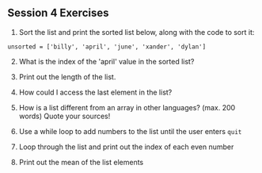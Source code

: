 ## Session 4 Exercises

1. Sort the list and print the sorted list below, along with the code to sort it:

`unsorted = ['billy', 'april', 'june', 'xander', 'dylan']`

2. What is the index of the 'april' value in the sorted list?

3. Print out the length of the list.

4. How could I access the last element in the list?

5. How is a list different from an array in other languages? (max. 200 words) Quote your sources!

6. Use a while loop to add numbers to the list until the user enters `quit`

7. Loop through the list and print out the index of each even number

8. Print out the mean of the list elements
